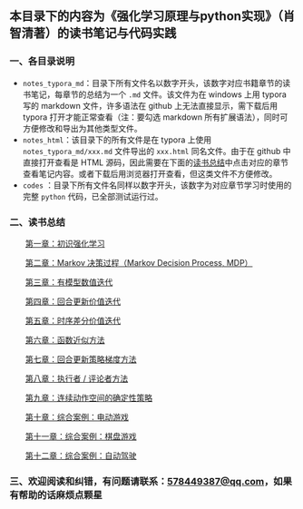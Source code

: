 ## 本目录下的内容为《强化学习原理与python实现》（肖智清著）的读书笔记与代码实践

### 一、各目录说明

- `notes_typora_md`：目录下所有文件名以数字开头，该数字对应书籍章节的读书笔记，每章节的总结为一个 `.md` 文件。该文件为在 windows 上用 typora 写的 markdown 文件，许多语法在 github 上无法直接显示，需下载后用 typora 打开才能正常查看（注：要勾选 markdown 所有扩展语法），同时可方便修改和导出为其他类型文件。
- `notes_html`：该目录下的所有文件是在 typora 上使用 `notes_typora_md/xxx.md` 文件导出的 `xxx.html` 同名文件。由于在 github 中直接打开查看是 HTML 源码，因此需要在下面的[读书总结](#二读书总结)中点击对应的章节查看笔记内容。或者下载后用浏览器打开查看，但这类文件不方便修改。
- `codes` ：目录下所有文件名同样以数字开头，该数字为对应章节学习时使用的完整 `python` 代码，已全部测试运行过。

### 二、读书总结

&emsp;&emsp;[第一章：初识强化学习][1]

&emsp;&emsp;[第二章：Markov 决策过程（Markov Decision Process, MDP）][2]

&emsp;&emsp;[第三章：有模型数值迭代][3]

&emsp;&emsp;[第四章：回合更新价值迭代][4]

&emsp;&emsp;[第五章：时序差分价值迭代][5]

&emsp;&emsp;[第六章：函数近似方法][6]

&emsp;&emsp;[第七章：回合更新策略梯度方法][7]

&emsp;&emsp;[第八章：执行者 / 评论者方法][8]

&emsp;&emsp;[第九章：连续动作空间的确定性策略][9]

&emsp;&emsp;[第十章：综合案例：电动游戏][10]

&emsp;&emsp;[第十一章：综合案例：棋盘游戏][11]

&emsp;&emsp;[第十二章：综合案例：自动驾驶][12]

[1]:https://anesck.github.io/M-D-R_learning_notes/RLTPI/notes_html/1.chapter_one.html	"查看笔记"
[2]:https://anesck.github.io/M-D-R_learning_notes/RLTPI/notes_html/2.chapter_two.html	"查看笔记"
[3]:https://anesck.github.io/M-D-R_learning_notes/RLTPI/notes_html/3.chapter_three.html	"查看笔记"
[4]:https://anesck.github.io/M-D-R_learning_notes/RLTPI/notes_html/4.chapter_four.html	"查看笔记"
[5]:https://anesck.github.io/M-D-R_learning_notes/RLTPI/notes_html/5.chapter_five.html	"查看笔记"
[6]:https://anesck.github.io/M-D-R_learning_notes/RLTPI/notes_html/6.chapter_six.html	"查看笔记"
[7]:https://anesck.github.io/M-D-R_learning_notes/RLTPI/notes_html/7.chapter_seven.html	"查看笔记"
[8]:https://anesck.github.io/M-D-R_learning_notes/RLTPI/notes_html/8.chapter_eight.html	"查看笔记"
[9]:https://anesck.github.io/M-D-R_learning_notes/RLTPI/notes_html/9.chapter_nine.html	"查看笔记"
[10]:https://anesck.github.io/M-D-R_learning_notes/RLTPI/notes_html/10.chapter_ten.html	"查看笔记"
[11]:https://anesck.github.io/M-D-R_learning_notes/RLTPI/notes_html/11.chapter_eleven.html	"查看笔记"
[12]:https://anesck.github.io/M-D-R_learning_notes/RLTPI/notes_html/12.chapter_twelve.html	"查看笔记"

### 三、欢迎阅读和纠错，有问题请联系：<578449387@qq.com>，如果有帮助的话麻烦点颗星


